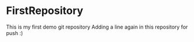 # FirstRepository
This is my first demo git repository
Adding a line again in this repository for push :)
